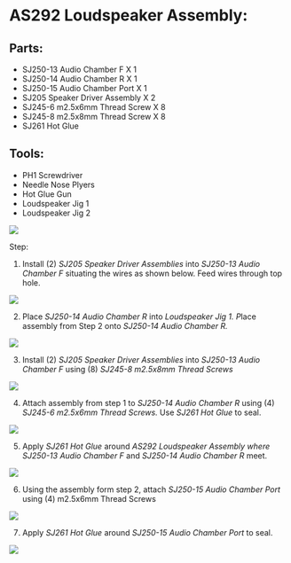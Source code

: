 # AS292 Loudspeaker Assembly:

## Parts: 
-   SJ250-13 Audio Chamber F X 1
-   SJ250-14 Audio Chamber R X 1
-   SJ250-15 Audio Chamber Port X 1
-   SJ205 Speaker Driver Assembly X 2
-   SJ245-6 m2.5x6mm Thread Screw X 8
-   SJ245-8 m2.5x8mm Thread Screw X 8
-   SJ261 Hot Glue

## Tools:
-   PH1 Screwdriver
-   Needle Nose Plyers
-   Hot Glue Gun
-   Loudspeaker Jig 1
-   Loudspeaker Jig 2

![](images/speaker01.jpeg)

Step:

1.  Install (2) *SJ205 Speaker Driver Assemblies* into *SJ250-13 Audio
    Chamber F* situating the wires as shown below. Feed wires through
    top hole.

![](images/speaker02.jpeg)

2.  Place *SJ250-14 Audio Chamber R* into *Loudspeaker Jig 1. P*lace
    assembly from Step 2 onto *SJ250-14 Audio Chamber R.*

![](images/speaker03.jpeg)

3.  Install (2) *SJ205 Speaker Driver Assemblies* into *SJ250-13 Audio
    Chamber F* using (8) *SJ245-8 m2.5x8mm Thread Screws*

![](images/speaker04.jpeg)

4.  Attach assembly from step 1 to *SJ250-14 Audio Chamber R* using (4)
    *SJ245-6 m2.5x6mm Thread Screws.* Use *SJ261 Hot Glue* to seal.

![](images/speaker05.jpeg)

5.  Apply *SJ261 Hot Glue* around *AS292 Loudspeaker Assembly where
    SJ250-13 Audio Chamber F* and *SJ250-14 Audio Chamber R* meet.

![](images/speaker06.jpeg)

6.  Using the assembly form step 2, attach *SJ250-15 Audio Chamber Port*
    using (4) m2.5x6mm Thread Screws

![](images/speaker07.jpeg)

7.  Apply *SJ261 Hot Glue* around *SJ250-15 Audio Chamber Port* to seal.

![](images/speaker08.jpeg)
